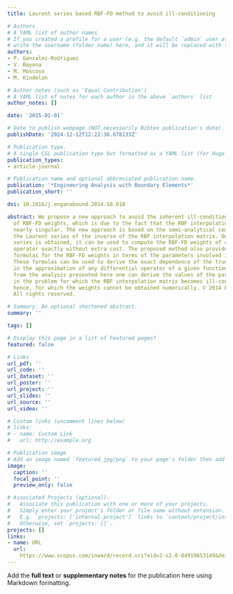 ```yaml
---
title: Laurent series based RBF-FD method to avoid ill-conditioning

# Authors
# A YAML list of author names
# If you created a profile for a user (e.g. the default `admin` user at `content/authors/admin/`), 
# write the username (folder name) here, and it will be replaced with their full name and linked to their profile.
authors:
- P. Gonzalez-Rodriguez
- V. Bayona
- M. Moscoso
- M. Kindelan

# Author notes (such as 'Equal Contribution')
# A YAML list of notes for each author in the above `authors` list
author_notes: []

date: '2015-01-01'

# Date to publish webpage (NOT necessarily Bibtex publication's date).
publishDate: '2024-12-12T12:22:36.678133Z'

# Publication type.
# A single CSL publication type but formatted as a YAML list (for Hugo requirements).
publication_types:
- article-journal

# Publication name and optional abbreviated publication name.
publication: '*Engineering Analysis with Boundary Elements*'
publication_short: ''

doi: 10.1016/j.enganabound.2014.10.018

abstract: We propose a new approach to avoid the inherent ill-condition in the computation
  of RBF-FD weights, which is due to the fact that the RBF interpolation matrix is
  nearly singular. The new approach is based on the semi-analytical computation of
  the Laurent series of the inverse of the RBF interpolation matrix. Once the Laurent
  series is obtained, it can be used to compute the RBF-FD weights of any differential
  operator exactly without extra cost. The proposed method also provides analytical
  formulas for the RBF-FD weights in terms of the parameters involved in the problem.
  These formulas can be used to derive the exact dependence of the truncation error
  in the approximation of any differential operator of a given function. Furthermore,
  from the analysis presented here one can derive the values of the parameters involved
  in the problem for which the RBF interpolation matrix becomes ill-conditioned and,
  hence, for which the weights cannot be obtained numerically. © 2014 Elsevier Ltd.
  All rights reserved.

# Summary. An optional shortened abstract.
summary: ''

tags: []

# Display this page in a list of Featured pages?
featured: false

# Links
url_pdf: ''
url_code: ''
url_dataset: ''
url_poster: ''
url_project: ''
url_slides: ''
url_source: ''
url_video: ''

# Custom links (uncomment lines below)
# links:
# - name: Custom Link
#   url: http://example.org

# Publication image
# Add an image named `featured.jpg/png` to your page's folder then add a caption below.
image:
  caption: ''
  focal_point: ''
  preview_only: false

# Associated Projects (optional).
#   Associate this publication with one or more of your projects.
#   Simply enter your project's folder or file name without extension.
#   E.g. `projects: ['internal-project']` links to `content/project/internal-project/index.md`.
#   Otherwise, set `projects: []`.
projects: []
links:
- name: URL
  url: 
    https://www.scopus.com/inward/record.uri?eid=2-s2.0-84919653149&doi=10.1016%2fj.enganabound.2014.10.018&partnerID=40&md5=8e35e04b15869afe8c3b5f1f34430cbb
---
```


Add the **full text** or **supplementary notes** for the publication here using Markdown formatting.
